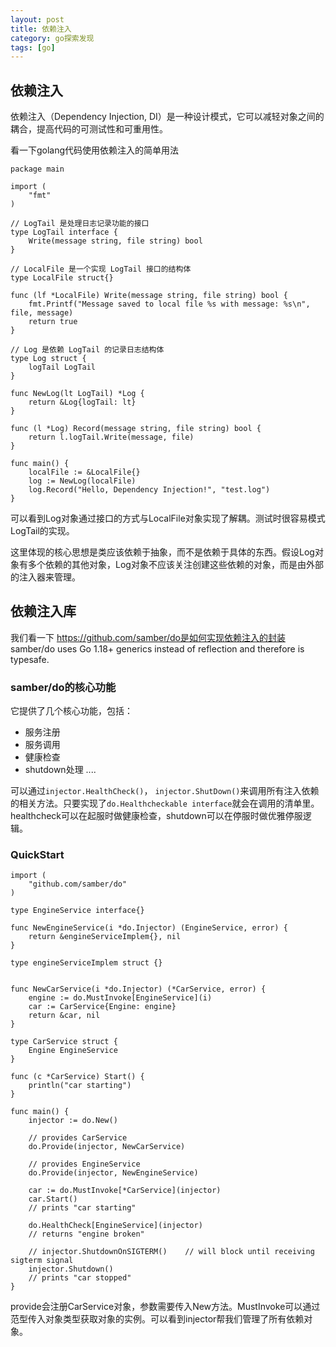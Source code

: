 ```yaml
---
layout: post
title: 依赖注入
category: go探索发现
tags: [go]
---
```


## 依赖注入
依赖注入（Dependency Injection, DI）是一种设计模式，它可以减轻对象之间的耦合，提高代码的可测试性和可重用性。

看一下golang代码使用依赖注入的简单用法
```
package main

import (
	"fmt"
)

// LogTail 是处理日志记录功能的接口
type LogTail interface {
	Write(message string, file string) bool
}

// LocalFile 是一个实现 LogTail 接口的结构体
type LocalFile struct{}

func (lf *LocalFile) Write(message string, file string) bool {
	fmt.Printf("Message saved to local file %s with message: %s\n", file, message)
	return true
}

// Log 是依赖 LogTail 的记录日志结构体
type Log struct {
	logTail LogTail
}

func NewLog(lt LogTail) *Log {
	return &Log{logTail: lt}
}

func (l *Log) Record(message string, file string) bool {
	return l.logTail.Write(message, file)
}

func main() {
	localFile := &LocalFile{}
	log := NewLog(localFile)
	log.Record("Hello, Dependency Injection!", "test.log")
}
```
可以看到Log对象通过接口的方式与LocalFile对象实现了解耦。测试时很容易模式LogTail的实现。 

这里体现的核心思想是类应该依赖于抽象，而不是依赖于具体的东西。假设Log对象有多个依赖的其他对象，Log对象不应该关注创建这些依赖的对象，而是由外部的注入器来管理。

## 依赖注入库
我们看一下 https://github.com/samber/do是如何实现依赖注入的封装
samber/do uses Go 1.18+ generics instead of reflection and therefore is typesafe.

### samber/do的核心功能
它提供了几个核心功能，包括：
- 服务注册
- 服务调用
- 健康检查
- shutdown处理
....

可以通过`injector.HealthCheck()`， `injector.ShutDown()`来调用所有注入依赖的相关方法。只要实现了`do.Healthcheckable interface`就会在调用的清单里。
healthcheck可以在起服时做健康检查，shutdown可以在停服时做优雅停服逻辑。

### QuickStart
```
import (
    "github.com/samber/do"
)

type EngineService interface{}

func NewEngineService(i *do.Injector) (EngineService, error) {
    return &engineServiceImplem{}, nil
}

type engineServiceImplem struct {}


func NewCarService(i *do.Injector) (*CarService, error) {
    engine := do.MustInvoke[EngineService](i)
    car := CarService{Engine: engine}
    return &car, nil
}

type CarService struct {
	Engine EngineService
}

func (c *CarService) Start() {
	println("car starting")
}

func main() {
    injector := do.New()

    // provides CarService
    do.Provide(injector, NewCarService)

    // provides EngineService
    do.Provide(injector, NewEngineService)

    car := do.MustInvoke[*CarService](injector)
    car.Start()
    // prints "car starting"

    do.HealthCheck[EngineService](injector)
    // returns "engine broken"

    // injector.ShutdownOnSIGTERM()    // will block until receiving sigterm signal
    injector.Shutdown()
    // prints "car stopped"
}
```

provide会注册CarService对象，参数需要传入New方法。MustInvoke可以通过范型传入对象类型获取对象的实例。可以看到injector帮我们管理了所有依赖对象。





